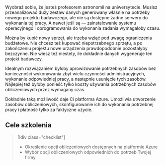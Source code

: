 Wyobraź sobie, że jesteś profesorem astronomii na uniwersytecie. Musisz przeanalizować duży zestaw danych generowany właśnie na potrzeby nowego projektu badawczego, ale nie są dostępne żadne serwery do wykonania tej pracy. A nawet jeśli są — zainstalowanie systemu operacyjnego i oprogramowania do wykonania zadania wymagałoby czasu. 

Można by kupić nowy sprzęt, ale trzeba wziąć pod uwagę ograniczenia budżetowe. Nie chcesz też kupować niepotrzebnego sprzętu, a po zakończeniu projektu nowe urządzenia prawdopodobnie pozostałyby bezczynne. Nie wiesz też niestety, ile dokładnie danych wygeneruje ten projekt badawczy.

Idealnym rozwiązaniem byłoby aprowizowanie potrzebnych zasobów bez konieczności wykonywania zbyt wielu czynności administracyjnych, wykonanie odpowiedniej pracy, a następnie usunięcie tych zasobów. Najlepiej też byłoby ponieść tylko koszty używania potrzebnych zasobów obliczeniowych przez wymagany czas.

Dokładnie taką możliwość daje Ci platforma Azure. Umożliwia utworzenie zasobów obliczeniowych, skonfigurowanie ich do wykonania potrzebnej pracy i płatność tylko za faktyczne użycie.

## <a name="learning-objectives"></a>Cele szkolenia
> [!div class="checklist"]
> * Określenie opcji obliczeniowych dostępnych na platformie Azure
> * Wybór opcji obliczeniowych odpowiednich do potrzeb Twojej firmy
